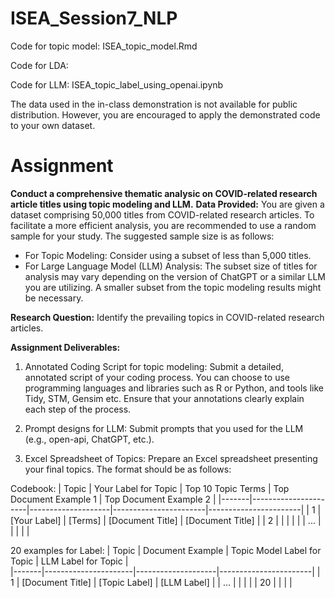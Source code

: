 # ISEA_Session7_NLP
Code for topic model: ISEA_topic_model.Rmd

Code for LDA: 

Code for LLM: ISEA_topic_label_using_openai.ipynb

The data used in the in-class demonstration is not available for public distribution. However, you are encouraged to apply the demonstrated code to your own dataset.

# Assignment
**Conduct a comprehensive thematic analysic on COVID-related research article titles using topic modeling and LLM.**
**Data Provided:** You are given a dataset comprising 50,000 titles from COVID-related research articles. To facilitate a more efficient analysis, you are recommended to use a random sample for your study. The suggested sample size is as follows:
* For Topic Modeling: Consider using a subset of less than 5,000 titles.
* For Large Language Model (LLM) Analysis: The subset size of titles for analysis may vary depending on the version of ChatGPT or a similar LLM you are utilizing. A smaller subset from the topic modeling results might be necessary.

**Research Question:** Identify the prevailing topics in COVID-related research articles.

**Assignment Deliverables:**
1. Annotated Coding Script for topic modeling: Submit a detailed, annotated script of your coding process. You can choose to use programming languages and libraries such as R or Python, and tools like Tidy, STM, Gensim etc. Ensure that your annotations clearly explain each step of the process.
2. Prompt designs for LLM: Submit prompts that you used for the LLM (e.g., open-api, ChatGPT, etc.).

3. Excel Spreadsheet of Topics: Prepare an Excel spreadsheet presenting your final topics. The format should be as follows:

Codebook:
   | Topic | Your Label for Topic | Top 10 Topic Terms | Top Document Example 1 | Top Document Example 2 | 
   |-------|----------------------|--------------------|-----------------------|-----------------------|
   | 1     | [Your Label]         | [Terms]            | [Document Title]      | [Document Title]      |
   | 2     |                      |                    |                       |                       |
   | ...   |                      |                    |                       |                       |

20 examples for Label:
   | Topic | Document Example | Topic Model Label for Topic | LLM Label for Topic |  
   |-------|----------------------|--------------------|-----------------------|
   | 1     | [Document Title]     | [Topic Label]      | [LLM Label]           | 
   | ...   |                      |                    |                       |
   | 20    |                      |                    |                       | 
